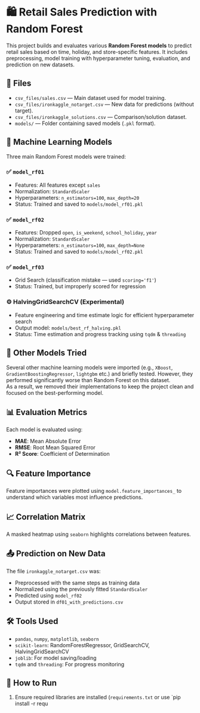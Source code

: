 # 🛍️ Retail Sales Prediction with Random Forest

This project builds and evaluates various **Random Forest models** to predict retail sales based on time, holiday, and store-specific features. It includes preprocessing, model training with hyperparameter tuning, evaluation, and prediction on new datasets.

## 📂 Files

- `csv_files/sales.csv` — Main dataset used for model training.
- `csv_files/ironkaggle_notarget.csv` — New data for predictions (without target).
- `csv_files/ironkaggle_solutions.csv` — Comparison/solution dataset.
- `models/` — Folder containing saved models (`.pkl` format).

## 🧠 Machine Learning Models

Three main Random Forest models were trained:

### ✅ `model_rf01`
- Features: All features except `sales`
- Normalization: `StandardScaler`
- Hyperparameters: `n_estimators=100`, `max_depth=20`
- Status: Trained and saved to `models/model_rf01.pkl`

### ✅ `model_rf02`
- Features: Dropped `open`, `is_weekend`, `school_holiday`, `year`
- Normalization: `StandardScaler`
- Hyperparameters: `n_estimators=100`, `max_depth=None`
- Status: Trained and saved to `models/model_rf02.pkl`

### ✅ `model_rf03`
- Grid Search (classification mistake — used `scoring='f1'`)
- Status: Trained, but improperly scored for regression

### ⚙️ HalvingGridSearchCV (Experimental)
- Feature engineering and time estimate logic for efficient hyperparameter search
- Output model: `models/best_rf_halving.pkl`
- Status: Time estimation and progress tracking using `tqdm` & `threading`

## 🤖 Other Models Tried

Several other machine learning models were imported (e.g., `XBoost`, `GradientBoostingRegressor`, `lightgbm` etc.) and briefly tested. However, they performed significantly worse than Random Forest on this dataset.  
As a result, we removed their implementations to keep the project clean and focused on the best-performing model.

## 📊 Evaluation Metrics

Each model is evaluated using:
- **MAE**: Mean Absolute Error
- **RMSE**: Root Mean Squared Error
- **R² Score**: Coefficient of Determination

## 🔍 Feature Importance

Feature importances were plotted using `model.feature_importances_` to understand which variables most influence predictions.

## 📈 Correlation Matrix

A masked heatmap using `seaborn` highlights correlations between features.

## 📤 Prediction on New Data

The file `ironkaggle_notarget.csv` was:
- Preprocessed with the same steps as training data
- Normalized using the previously fitted `StandardScaler`
- Predicted using `model_rf02`
- Output stored in `df01_with_predictions.csv`

## 🛠️ Tools Used

- `pandas`, `numpy`, `matplotlib`, `seaborn`
- `scikit-learn`: RandomForestRegressor, GridSearchCV, HalvingGridSearchCV
- `joblib`: For model saving/loading
- `tqdm` and `threading`: For progress monitoring

## 📝 How to Run

1. Ensure required libraries are installed (`requirements.txt` or use `pip install -r requ
